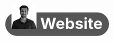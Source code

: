 <a href="https://narikodanhridul.github.io/me/" style="color: #fff;font-size: 50px;font-weight: bold;border-radius: 50px; background-color: #555; padding:5px 20px 10px 20px; text-decoration: none; cursor:pointer"><img src="me.png" height="80px" style="filter: grayscale()"> Website</a>